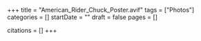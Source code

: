 +++
title = "American_Rider_Chuck_Poster.avif"
tags = ["Photos"]
categories = []
startDate = ""
draft = false
pages = []

citations = []
+++
